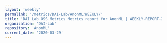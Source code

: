 ```yaml
---
layout: 'weekly'
permalink: '/metrics/DAI-Lab/AnonML/WEEKLY/'
title: 'DAI Lab OSS Metrics Metrics report for AnonML | WEEKLY-REPORT-2020-03-29'
organization: 'DAI-Lab'
repository: 'AnonML'
current_date: '2020-03-29'
---
```

